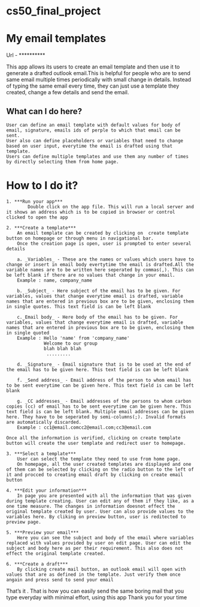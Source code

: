 # cs50_final_project
# My email templates

Url - **********

This app  allows its users to create an email template and then use it to generate a drafted outlook email.This is helpful for people who are to send same email multiple times periodically with small change in details. Instead of typing the same email every time, they can just use a template they created, change a few details and send the email.

## What can I do here?
    User can define an email template with default values for body of email, signature, emails ids of perple to which that email can be sent.
    User also can define placeholders or variables that need to change based on user input, everytime the email is drafted using that template.
    Users can define multiple templates and use them any number of times by directly selecting them from home page.

# How to I do it?
    1. ***Run your app***
            Double click on the app file. This will run a local server and it shows an address which is to be copied in browser or control clicked to open the app

    2. ***Create a template***
        An email template can be created by clicking on  create template button on homepage or through menu in navigational bar.
        Once the creation page is open, user is prompted to enter several details

        a. _Variables_ - These are the names or values which users have to change or insert in email body evertytime the email is drafted.All the variable names are to be written here seperated by commas(,). This can  be left blank if there are no values that change in your email.
        Example : name, company_name

        b. _Subject_ - Here subject of the email has to be given. For variables, values that change everytime email is drafted, variable names that are entered in previous box are to be given, enclosing them in single quotes. This text field is can be left blank

        c._Email body_ - Here body of the email has to be given. For variables, values that change everytime email is drafted, variable names that are entered in previous box are to be given, enclosing them in single quoted
        Example : Hello 'name' from 'company_name'
                  Welcome to our group
                  blah blah blah
                   .........

        d. _Signature_ - Email signature that is to be used at the end of the email has to be given here. This text field is can be left blank

        f. _Send address_ - Email address of the person to whom email has to be sent everytime can be given here. This text field is can be left blank

        g. _CC addresses_ - Email addresses of the persons to whom carbon copies (cc) of email has to be sent everytime can be given here. This text field is can be left blank. Multiple email addresses can be given  here. They have to be seperated by semi-columns(;). Invalid formats are automatically discarded.
        Example : cc1@email.comcc2@email.com;cc3@email.com

    Once all the information is verified, clicking on create template button will create the user template and redirect user to homepage.

    3. ***Select a template***
        User can select the template they need to use from home page.
        On homepage, all the user created templates are displayed and one of them can be selected by clicking on the radio button to the left of it and procced to creating email draft by clicking on create email button

    4. ***Edit your information***
        In page you are presented with all the information that was given during template creating. User can edit any of them if they like, as a one time measure. The changes in information doesnot effect the original template created by user. User can also provide values to the variables here. By cliking on preview button, user is reditected to preview page.

    5. ***Preview your email***
        Here you can see the subject and body of the email where variables replaced with values provided by user on edit page. User can edit the subject and body here as per their requirement. This also does not effect the original template created.

    6. ***Create a draft***
        By clicking create mail button, an outlook email will open with values that are as defined in the template. Just verify them once angain and press send to send your email


That’s it . That is how you can easily send the same boring mail that you type everyday with minimal effort, using this app
Thank you for your time
